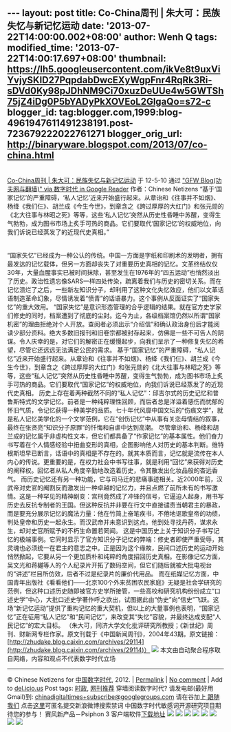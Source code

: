 --- layout: post title: Co-China周刊 | 朱大可：民族失忆与新记忆运动
date: '2013-07-22T14:00:00.002+08:00' author: Wenh Q tags:
modified\_time: '2013-07-22T14:00:17.697+08:00' thumbnail:
https://lh5.googleusercontent.com/ikVe8t9uxViYvjySKID27PqpdabDwcEXyWgpFnr4RqRk3Ri-sDVd0Ky98pJDhNM9Ci70xuzDeUUe4w5GWTSh75jZ4iDg0P5bYADyPkXOVEoL2GlgaQo=s72-c
blogger\_id:
tag:blogger.com,1999:blog-4961947611491238191.post-723679222022761271
blogger\_orig\_url: http://binaryware.blogspot.com/2013/07/co-china.html
---
[\
Co-China周刊 |
朱大可：民族失忆与新记忆运动](http://feedproxy.google.com/~r/chinagfwblog/~3/4jVTn-t3Scg/)
于 12-5-10 通过 ["GFW Blog(功夫网与翻墙)" via 数字时代 in Google
Reader](http://feeds2.feedburner.com/chinagfwblog) 作者：Chinese
Netizens
“基于‘国家记忆’的严重障碍，‘私人记忆’近来开始盛行起来。从章诒和《往事并不如烟》、杨绛《我们仨》、胡兰成《今生今世》，到章含之《跨过厚厚的大红门》和张元勋的《北大往事与林昭之死》等等，这些‘私人记忆’突然从历史性昏睡中苏醒，变得生气勃勃，成为图书市场上炙手可热的商品。它们要取代‘国家记忆’的权威地位，向我们诉说已经蒸发了的近现代史真相。”
\
\
\
“国家失忆”已经成为一种公认的传统。中国一方面是字纸和印刷术的发明者，拥有最发达的记忆载体，但另一方面却丧失了对重要历史真相的记忆。文革终结仅仅30年，大量血腥事实已被时间抹除，甚至发生在1976年的“四五运动”也悄然淡出了历史。政治性遗忘像SARS一样四处传染，疏离着我们与历史的密切关系。而在记忆溃烂了之后，一些新左知识分子，却利用了这种文化失忆效应，他们以文革话语制造革命幻象，尽情诱发着“愤青”的话语暴力。这个事例从反面证实了“国家失忆”的重大效用。
“国家失忆”是意识形态管理的合乎逻辑的结果。就在官方史学家们修史的同时，档案遭到了彻底的尘封。迄今为止，各级档案馆仍然以所谓“国家机密”的理由拒绝对个人开放。查阅者必须出示“介绍信”和确认政治身份后才能阅读少部分资料。绝大多数旧报刊和旧卷宗都被封存起来，仿佛是一些不可告人的阴谋。令人庆幸的是，对它们的解密正在缓慢起步，向我们呈示了一种修复失忆的希望，尽管它还远远无法满足公民的需求。
基于“国家记忆”的严重障碍，“私人记忆”近来开始盛行起来。从章诒和《往事并不如烟》、杨绛《我们仨》、胡兰成《今生今世》，到章含之《跨过厚厚的大红门》和张元勋的《北大往事与林昭之死》等等，这些“私人记忆”突然从历史性昏睡中苏醒，变得生气勃勃，成为图书市场上炙手可热的商品。它们要取代“国家记忆”的权威地位，向我们诉说已经蒸发了的近现代史真相。
历史上存在着两种截然不同的“私人记忆”：邱吉尔式的历史记忆和普鲁斯特式的文学记忆。前者是一种纯粹理性回顾，而后者总是洋溢着感伤而忧郁的怀旧气质，令记忆获得一种美学的品质。七十年代风靡中国文坛的“伤痕文学”，就是私人记忆美学化的一个文学范例，它在“创伤记忆”中从事有关恋母情结的叙事，最终在张贤亮“知识分子原罪”的忏悔和自虐中达到高潮。
尽管章诒和、杨绛和胡兰成的记忆属于非虚构性文本，但它们都具备了“作家记忆”的基本属性。他们奋力书写着在个人情感经验中扭曲变形的真相，企图影响他人对历史的基本判断。维特根斯坦早已断言，话语中的真相是不存在的。就其本质而言，记忆就是流传在本人内心的传说。更重要的是，在权力社会中书写往事，就是利用“回忆”来获得对历史的阐释权。回忆者从私人角度辛勤地改造着历史，令其散发出化妆品般的杳远香气。
而历史记忆还有另一种功能，它与司马迁的悲痛事迹相关。近2000年前，汉武帝对史官的阉割反而激发出一种卓越的记忆力，并且点燃了前所未有的书写激情。这是一种罕见的精神剧变：宫刑竟然成了冲锋的信号，它逼迫人起身，用书写历史去反抗专制者的王国。但这种反抗并非要在行文中直接谴责当朝君主的暴政，而是要充分展示记忆的魔法力量：他在竹简上奋笔疾书，不倦地讴歌皇帝的功绩，判处皇帝和历史一起永生。而汉武帝并未意识到这点。他到处寻找丹药，谋求永生，却对史官所赋予的不朽生命置若罔闻。
这是中国历史上关于知识分子书写记忆的极端事例。它同时显示了官方知识分子记忆的弊端：修史者即使严重受辱，其灵魂也必须统一在君主的意志之中。正是因为这个缘故，民间口述历史的运动开始悄然掀起，它要从另一个更加质朴和纯粹的角度招回历史真相。在影像记忆方面，吴文光和蒋樾等人的个人纪录片开拓了数码空间，但它们随后就被大批电视台的“讲述”栏目所仿效，后者不过是纪录片的廉价代用品。
而在纸媒记忆方面，中国青年出版社《看看他们——北京100个外来贫困农民家庭》无疑是社会学研究的范例，但这种口述历史随即被官方史学所接管，一些高校和研究机构纷纷成立“口述史学”中心，大批口述史学著作呼之欲出，试图据此由“伪史”向“信史”飞跃。这场“新记忆运动”提供了重构记忆的重大契机，但以上的大量事例也表明，“国家记忆”正在征用“私人记忆”和“民间记忆”，来改变其“失忆”容貌，并最终达成支配“人民记忆”的宏大目标。
（朱大可，同济大学文化批评研究所教授；《新世纪》周刊、财新网专栏作家。原文刊载于《中国新闻周刊》，2004年43期。原文链接：[http://zhudake.blog.caixin.com/archives/29114](http://zhudake.blog.caixin.com/archives/29114)）
![](https://lh5.googleusercontent.com/ikVe8t9uxViYvjySKID27PqpdabDwcEXyWgpFnr4RqRk3Ri-sDVd0Ky98pJDhNM9Ci70xuzDeUUe4w5GWTSh75jZ4iDg0P5bYADyPkXOVEoL2GlgaQo)
本文由自动聚合程序取自网络，内容和观点不代表数字时代立场

* * * * *

© Chinese Netizens for [中国数字时代](https://cdtproxy.info/chinese),
2012. |
[Permalink](https://cdtproxy.info/chinese/2012/05/co-china%e5%91%a8%e5%88%8a-%e6%9c%b1%e5%a4%a7%e5%8f%af%ef%bc%9a%e6%b0%91%e6%97%8f%e5%a4%b1%e5%bf%86%e4%b8%8e%e6%96%b0%e8%ae%b0%e5%bf%86%e8%bf%90%e5%8a%a8/) |
[No
comment](https://cdtproxy.info/chinese/2012/05/co-china%e5%91%a8%e5%88%8a-%e6%9c%b1%e5%a4%a7%e5%8f%af%ef%bc%9a%e6%b0%91%e6%97%8f%e5%a4%b1%e5%bf%86%e4%b8%8e%e6%96%b0%e8%ae%b0%e5%bf%86%e8%bf%90%e5%8a%a8/#comments) |
Add to
[del.icio.us](http://del.icio.us/post?url=https://cdtproxy.info/chinese/2012/05/co-china%E5%91%A8%E5%88%8A-%E6%9C%B1%E5%A4%A7%E5%8F%AF%EF%BC%9A%E6%B0%91%E6%97%8F%E5%A4%B1%E5%BF%86%E4%B8%8E%E6%96%B0%E8%AE%B0%E5%BF%86%E8%BF%90%E5%8A%A8/&title=Co-China%E5%91%A8%E5%88%8A+%7C+%E6%9C%B1%E5%A4%A7%E5%8F%AF%EF%BC%9A%E6%B0%91%E6%97%8F%E5%A4%B1%E5%BF%86%E4%B8%8E%E6%96%B0%E8%AE%B0%E5%BF%86%E8%BF%90%E5%8A%A8)
Post tags:
[时政](https://cdtproxy.info/chinese/tag/%e6%97%b6%e6%94%bf/?category=10466),
[网刊推荐](https://cdtproxy.info/chinese/tag/%e7%bd%91%e5%88%8a%e6%8e%a8%e8%8d%90/?category=10466)
穿墙阅读数字时代? 请发电邮(最好用Gmail)到:
[chinadigitaltimes+subscribe@googlegroups.com](mailto:chinadigitaltimes%2Bsubscribe@googlegroups.com)
请在谷加上[ 跟随我们](https://plus.google.com/112915952962578336480)
点击[这里](https://docs.google.com/a/chinadigitaltimes.net/spreadsheet/viewform?hl=zh-CN&formkey=dGRpN3FrVThuMFFsZHBZcmNGLW94dEE6MQ#gid=0)可匿名提交新浪微博搜索禁词
中国数字时代敏感词开源研究项目期待您的参与！ 赛风新产品－Psiphon 3
客户端软件[下载地址](http://dld.bz/caonima745)
[](http://dld.bz/caonima745)
![](https://lh3.googleusercontent.com/jzOVzYNYOCa80NyvHu75xx1--kRBuGiHhKPQjizDKrqOAqyXo1ft_mHA4PEWzVnrWvNdFuFYQBMw7mahLmVQTxMow9x3Hz2J6nh_l1rsMB7ucZk3uFs) ![](https://lh3.googleusercontent.com/Ye6LCNhcfz5FVIPeaDiz2ho2DmMG_EMZh2PzemuzCu84zDFFnm2gVaAYKVnA1VcJhUVU-3mVjTATyIqNd-nlXtBzZANAYt5fSC5bXqu-kM3PlGcFQfc) ![](https://lh4.googleusercontent.com/GXfywuAbye-EltJJjREN05uw9mGXl-CrRYnyXAt_92EwiBaTvw26Psoii92zwlr2x_c4k8QX7erJVc8Hex1NlpS6VhLB8Ir7RoxBMdxUmYEq1pqSok8) ![](https://lh3.googleusercontent.com/6IoP9iBKAkFz0xInK8bzwY2TNLeCsDfJaKKuHBqnLwgL_E5W2jGdQ0aTosPmgsSTfXnudOaJAiriuyu6Y0kJGmjsnlXtc6VN9svIidQAFsqOXsXz_zo) ![](https://lh4.googleusercontent.com/e40-MivX4jMYNq2hdRhYWAXxBtRVhQoBMBYdb5cdi4HqWeaSqxrldL17sfxs1r7Mr3QvjneC9edOppR7CistoyohCB9o2Mejq-3GibIacaPFoJ584vM) ![](https://lh6.googleusercontent.com/7FzZzfOgJc0OBMd8ddyKb1jFRHn1TJgGDIg6GFQRecmrWsW_V_JUqcTdPxFuEazp0JtOjie3XBxJqt5lXstxgIlAZZr3BWoTJc9HQOjkEOkaVFPJfUY) ![](https://lh4.googleusercontent.com/tOK1WUw0gS0hZ16tHKqhQOOzHkwPybf2FLb4sWJm3NDF6sL8wNAbFKu1SBnMzKnlcwyP9X3_PnFUFD4wks-VNY_IjOVTghFGOmDYERVkCBGA4lNxt4E) ![](https://lh4.googleusercontent.com/tEKZULyQ1NskpBCIJTJ9DmA8-4ZHrmunHMIHQxlQQMCVmfYhZK0VCX-28iU8cyMIzrhG25WxNnR0OyCAm6UPawbaO6w6NcF2GKW1iBfibEtzICWa24g)
